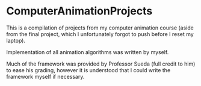 # ComputerAnimationProjects
This is a compilation of projects from my computer animation course (aside from the final project, which I unfortunately forgot to push before I reset my laptop).

Implementation of all animation algorithms was written by myself.

Much of the framework was provided by Professor Sueda (full credit to him) to ease his grading, however it is understood that I could
write the framework myself if necessary.
